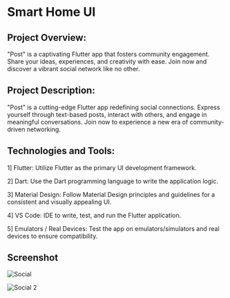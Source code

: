 
# Smart Home UI
## Project Overview:

"Post" is a captivating Flutter app that fosters community engagement. Share your ideas, experiences, and creativity with ease. Join now and discover a vibrant social network like no other.

## Project Description:

"Post" is a cutting-edge Flutter app redefining social connections. Express yourself through text-based posts, interact with others, and engage in meaningful conversations. Join now to experience a new era of community-driven networking.

## Technologies and Tools:

1] Flutter: Utilize Flutter as the primary UI development framework.

2] Dart: Use the Dart programming language to write the application logic.

3] Material Design: Follow Material Design principles and guidelines for a consistent and visually appealing UI.

4] VS Code: IDE to write, test, and run the Flutter application.

5] Emulators / Real Devices: Test the app on emulators/simulators and real devices to ensure compatibility.

## Screenshot

![Social](https://github.com/perfecttushar/Flutter-Projects/assets/70326041/26436d32-d878-49cf-a74d-ca10d11879ec)

![Social 2](https://github.com/perfecttushar/Flutter-Projects/assets/70326041/cb799716-1cf7-4851-81c1-3ec50895b0df)
